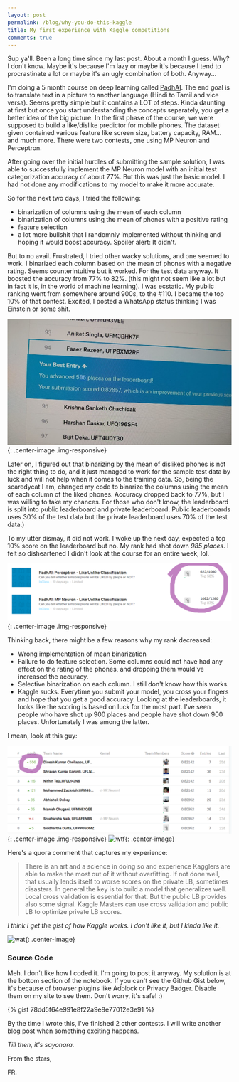 ```yaml
---
layout: post
permalink: /blog/why-you-do-this-kaggle
title: My first experience with Kaggle competitions
comments: true
---
```


<style>
  .center-image{
      margin: 0 auto;
      display: block;
  }
</style>

Sup ya'll. Been a long time since my last post. About a month I guess. Why? I don't know. Maybe it's because I'm lazy or maybe it's because I tend to procrastinate a lot or maybe it's an ugly combination of both. Anyway...

I'm doing a 5 month course on deep learning called [PadhAI](https://padhai.onefourthlabs.in). The end goal is to translate text in a picture to another language (Hindi to Tamil and vice versa). Seems pretty simple but it contains a LOT of steps. Kinda daunting at first but once you start understanding the concepts separately, you get a better idea of the big picture. In the first phase of the course, we were supposed to build a like/dislike predictor for mobile phones. The dataset given contained various feature like screen size, battery capacity, RAM... and much more. There were two contests, one using MP Neuron and Perceptron. 

After going over the initial hurdles of submitting the sample solution, I was able to successfully implement the MP Neuron model with an initial test categorization accuracy of about 77%. But this was just the basic model. I had not done any modifications to my model to make it more accurate. 

So for the next two days, I tried the following: 
* binarization of columns using the mean of each column
* binarization of columns using the mean of phones with a positive rating
* feature selection
* a lot more bullshit that I randomnly implemented without thinking and hoping it would boost accuracy. Spoiler alert: It didn't.

But to no avail. Frustrated, I tried other wacky solutions, and one seemed to work. I binarized each column based on the mean of phones with a negative rating. Seems counterintuitive but it worked. For the test data anyway. It boosted the accuracy from 77% to 82%. (this might not seem like a lot but in fact it is, in the world of machine learning). I was ecstatic. My public ranking went from somewhere around 900s, to the #110. I became the top 10% of that contest. Excited, I posted a WhatsApp status thinking I was Einstein or some shit. 

![whyidodat](/assets/images/kaggle-01/kaggle-yay.jpg "Woohoo!"){: .center-image .img-responsive}

Later on, I figured out that binarizing by the mean of disliked phones is not the right thing to do, and it just managed to work for the sample test data by luck and will not help when it comes to the training data. So, being the scaredycat I am, changed my code to binarize the columns using the mean of each column of the liked phones. Accuracy dropped back to 77%, but I was willing to take my chances. For those who don't know, the leaderboard is split into public leaderboard and private leaderboard. Public leaderboards uses 30% of the test data but the private leaderboard uses 70% of the test data.)

To my utter dismay, it did not work. I woke up the next day, expected a top 10% score on the leaderboard but no. My rank had shot down *985 places*. I felt so disheartened I didn't look at the course for an entire week, lol.

![i cri everytiem](/assets/images/kaggle-01/kaggle-sad.png "I want to jump off a cliff."){: .center-image .img-responsive}

Thinking back, there might be a few reasons why my rank decreased: 
* Wrong implementation of mean binarization
* Failure to do feature selection. Some columns could not have had any effect on the rating of the phones, and dropping them would've increased the accuracy. 
* Selective binarization on each column. I still don't know how this works. 
* Kaggle sucks. Everytime you submit your model, you cross your fingers and hope that you get a good accuracy. Looking at the leaderboards, it looks like the scoring is based on luck for the most part. I've seen people who have shot up 900 places and people have shot down 900 places. Unfortunately I was among the latter.

I mean, look at this guy: 

![impossibru](/assets/images/kaggle-01/kaggle-omg.png "WHY. JUST WHY?"){: .center-image .img-responsive}
![wtf](https://media.giphy.com/media/aZ3LDBs1ExsE8/giphy.gif){: .center-image}

Here's a quora comment that captures my experience: 

> There is an art and a science in doing so and experience Kagglers are able to make the most out of it without overfitting. If not done well, that usually lends itself to worse scores on the private LB, sometimes disasters. In general the key is to build a model that generalizes well. Local cross validation is essential for that. But the public LB provides also some signal. Kaggle Masters can use cross validation and public LB to optimize private LB scores.

*I think I get the gist of how Kaggle works. I don't like it, but I kinda like it.*

![wat](https://media.giphy.com/media/pPhyAv5t9V8djyRFJH/giphy.gif){: .center-image}

### Source Code

Meh. I don't like how I coded it. I'm going to post it anyway. My solution is at the bottom section of the notebook. If you can't see the Github Gist below, it's because of browser plugins like Adblock or Privacy Badger. Disable them on my site to see them. Don't worry, it's safe! :)

{% gist 78dd5f64e991e8f22a9e8e77012e3e91 %}

By the time I wrote this, I've finished 2 other contests. I will write another blog post when something exciting happens. 

*Till then, it's sayonara.*

From the stars, 

FR.
